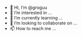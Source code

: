 - 👋 Hi, I’m @groguu
- 👀 I’m interested in ...
- 🌱 I’m currently learning ...
- 💞️ I’m looking to collaborate on ...
- 📫 How to reach me ...

<!---
groguu/groguu is a ✨ special ✨ repository because its `README.md` (this file) appears on your GitHub profile.
You can click the Preview link to take a look at your changes.
--->
